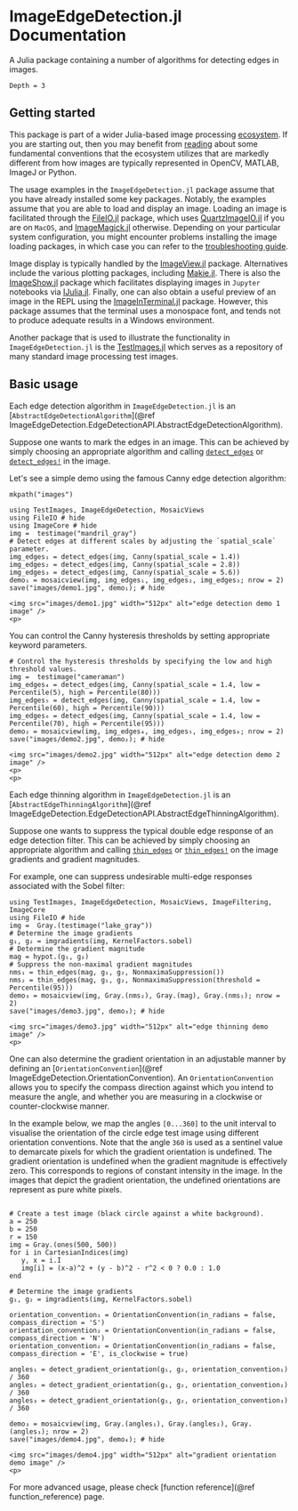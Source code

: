 # ImageEdgeDetection.jl Documentation

A Julia package containing a number of algorithms for detecting edges in images.

```@contents
Depth = 3
```

## Getting started
This package is part of a wider Julia-based image processing
[ecosystem](https://github.com/JuliaImages). If you are starting out, then you
may benefit from [reading](https://juliaimages.org/latest/quickstart/) about
some fundamental conventions that the ecosystem utilizes that are markedly
different from how images are typically represented in OpenCV, MATLAB, ImageJ or
Python.

The usage examples in the `ImageEdgeDetection.jl` package assume that you have
already installed some key packages. Notably, the examples assume that you are
able to load and display an image. Loading an image is facilitated through the
[FileIO.jl](https://github.com/JuliaIO/FileIO.jl) package, which uses
[QuartzImageIO.jl](https://github.com/JuliaIO/QuartzImageIO.jl) if you are on
`MacOS`, and [ImageMagick.jl](https://github.com/JuliaIO/ImageMagick.jl)
otherwise. Depending on your particular system configuration, you might
encounter problems installing the image loading packages, in which case you can
refer to the [troubleshooting
guide](https://juliaimages.org/latest/troubleshooting/#Installation-troubleshooting-1).

Image display is typically handled by the
[ImageView.jl](https://github.com/JuliaImages/ImageView.jl) package.
Alternatives include the various plotting packages, including
[Makie.jl](https://github.com/JuliaPlots/Makie.jl). There is
also the [ImageShow.jl](https://github.com/JuliaImages/ImageShow.jl) package
which facilitates displaying images in `Jupyter` notebooks via
[IJulia.jl](https://github.com/JuliaLang/IJulia.jl).
Finally, one can also obtain a useful preview of an image in the REPL using the
[ImageInTerminal.jl](https://github.com/JuliaImages/ImageInTerminal.jl) package.
However, this package assumes that the terminal uses a monospace font, and tends
not to produce adequate results in a Windows environment.

Another package that is used to illustrate the functionality in
`ImageEdgeDetection.jl` is the
[TestImages.jl](https://github.com/JuliaImages/TestImages.jl) which serves as a
repository of many standard image processing test images.


## Basic usage

Each edge detection algorithm in `ImageEdgeDetection.jl` is an [`AbstractEdgeDetectionAlgorithm`](@ref ImageEdgeDetection.EdgeDetectionAPI.AbstractEdgeDetectionAlgorithm).

Suppose one wants to mark the edges in an image. This can be achieved by simply choosing
an appropriate algorithm and calling [`detect_edges`](@ref) or [`detect_edges!`](@ref) in the
image.

Let's see a simple demo using the famous Canny edge detection algorithm:

```@setup Canny
mkpath("images")
```

```@example Canny
using TestImages, ImageEdgeDetection, MosaicViews
using FileIO # hide
using ImageCore # hide
img =  testimage("mandril_gray")
# Detect edges at different scales by adjusting the `spatial_scale` parameter.
img_edges₁ = detect_edges(img, Canny(spatial_scale = 1.4))
img_edges₂ = detect_edges(img, Canny(spatial_scale = 2.8))
img_edges₃ = detect_edges(img, Canny(spatial_scale = 5.6))
demo₁ = mosaicview(img, img_edges₁, img_edges₂, img_edges₃; nrow = 2)
save("images/demo1.jpg", demo₁); # hide
```
```@raw html
<img src="images/demo1.jpg" width="512px" alt="edge detection demo 1 image" />
<p>
```


You can control the Canny hysteresis thresholds by setting appropriate keyword
parameters.

```@example Canny
# Control the hysteresis thresholds by specifying the low and high threshold values.
img =  testimage("cameraman")
img_edges₄ = detect_edges(img, Canny(spatial_scale = 1.4, low = Percentile(5), high = Percentile(80)))
img_edges₅ = detect_edges(img, Canny(spatial_scale = 1.4, low = Percentile(60), high = Percentile(90)))
img_edges₆ = detect_edges(img, Canny(spatial_scale = 1.4, low = Percentile(70), high = Percentile(95)))
demo₂ = mosaicview(img, img_edges₄, img_edges₅, img_edges₆; nrow = 2)
save("images/demo2.jpg", demo₂); # hide
```
```@raw html
<img src="images/demo2.jpg" width="512px" alt="edge detection demo 2 image" />
<p>
<p>
```

Each edge thinning algorithm in `ImageEdgeDetection.jl` is an [`AbstractEdgeThinningAlgorithm`](@ref ImageEdgeDetection.EdgeDetectionAPI.AbstractEdgeThinningAlgorithm).

Suppose one wants to suppress the typical double edge response of an edge detection filter.
This can be achieved by simply choosing an appropriate algorithm and calling [`thin_edges`](@ref) or [`thin_edges!`](@ref) on the image gradients and gradient magnitudes.

For example, one can suppress undesirable multi-edge responses associated with the Sobel filter:

```@example NonmaximaSuppression
using TestImages, ImageEdgeDetection, MosaicViews, ImageFiltering, ImageCore
using FileIO # hide
img =  Gray.(testimage("lake_gray"))
# Determine the image gradients
g₁, g₂ = imgradients(img, KernelFactors.sobel)
# Determine the gradient magnitude
mag = hypot.(g₁, g₂)
# Suppress the non-maximal gradient magnitudes
nms₁ = thin_edges(mag, g₁, g₂, NonmaximaSuppression())
nms₂ = thin_edges(mag, g₁, g₂, NonmaximaSuppression(threshold = Percentile(95)))
demo₃ = mosaicview(img, Gray.(nms₂), Gray.(mag), Gray.(nms₁); nrow = 2)
save("images/demo3.jpg", demo₃); # hide
```
```@raw html
<img src="images/demo3.jpg" width="512px" alt="edge thinning demo image" />
<p>
```

One can also determine the gradient orientation in an adjustable manner by
defining an [`OrientationConvention`](@ref
ImageEdgeDetection.OrientationConvention). An `OrientationConvention` allows you
to specify the compass direction against  which you intend to measure the angle,
and whether you are measuring in a clockwise or counter-clockwise manner.

In the example below, we map the angles `[0...360]` to the unit interval to
visualise the orientation of the circle edge test image using different
orientation conventions. Note that the angle `360` is used as a sentinel value
to demarcate pixels for which the gradient orientation is undefined. The
gradient orientation is undefined when the gradient magnitude is effectively
zero. This corresponds to regions of constant intensity in the image. In the
images that depict the gradient orientation, the undefined orientations are
represent as pure white pixels.

```@example GradientOrientation

# Create a test image (black circle against a white background).
a = 250
b = 250
r = 150
img = Gray.(ones(500, 500))
for i in CartesianIndices(img)
   y, x = i.I
   img[i] = (x-a)^2 + (y - b)^2 - r^2 < 0 ? 0.0 : 1.0
end

# Determine the image gradients
g₁, g₂ = imgradients(img, KernelFactors.sobel)

orientation_convention₁ = OrientationConvention(in_radians = false, compass_direction = 'S')
orientation_convention₂ = OrientationConvention(in_radians = false, compass_direction = 'N')
orientation_convention₂ = OrientationConvention(in_radians = false, compass_direction = 'E', is_clockwise = true)

angles₁ = detect_gradient_orientation(g₁, g₂, orientation_convention₁) / 360
angles₂ = detect_gradient_orientation(g₁, g₂, orientation_convention₂) / 360
angles₃ = detect_gradient_orientation(g₁, g₂, orientation_convention₃) / 360

demo₃ = mosaicview(img, Gray.(angles₁), Gray.(angles₂), Gray.(angles₃); nrow = 2)
save("images/demo4.jpg", demo₄); # hide
```
```@raw html
<img src="images/demo4.jpg" width="512px" alt="gradient orientation demo image" />
<p>
```


For more advanced usage, please check [function reference](@ref function_reference) page.
